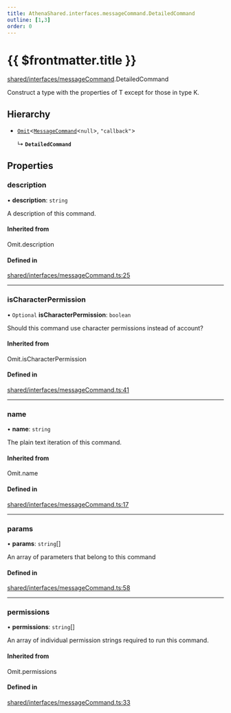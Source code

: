 ```yaml
---
title: AthenaShared.interfaces.messageCommand.DetailedCommand
outline: [1,3]
order: 0
---
```


# {{ $frontmatter.title }}


[shared/interfaces/messageCommand](../modules/shared_interfaces_messageCommand.md).DetailedCommand

Construct a type with the properties of T except for those in type K.

## Hierarchy

- [`Omit`](../modules/server_player_inventory_Internal.md#Omit)<[`MessageCommand`](shared_interfaces_messageCommand_MessageCommand.md)<``null``\>, ``"callback"``\>

  ↳ **`DetailedCommand`**

## Properties

### description

• **description**: `string`

A description of this command.

#### Inherited from

Omit.description

#### Defined in

[shared/interfaces/messageCommand.ts:25](https://github.com/Stuyk/altv-athena/blob/068488b/src/core/shared/interfaces/messageCommand.ts#L25)

___

### isCharacterPermission

• `Optional` **isCharacterPermission**: `boolean`

Should this command use character permissions instead of account?

#### Inherited from

Omit.isCharacterPermission

#### Defined in

[shared/interfaces/messageCommand.ts:41](https://github.com/Stuyk/altv-athena/blob/068488b/src/core/shared/interfaces/messageCommand.ts#L41)

___

### name

• **name**: `string`

The plain text iteration of this command.

#### Inherited from

Omit.name

#### Defined in

[shared/interfaces/messageCommand.ts:17](https://github.com/Stuyk/altv-athena/blob/068488b/src/core/shared/interfaces/messageCommand.ts#L17)

___

### params

• **params**: `string`[]

An array of parameters that belong to this command

#### Defined in

[shared/interfaces/messageCommand.ts:58](https://github.com/Stuyk/altv-athena/blob/068488b/src/core/shared/interfaces/messageCommand.ts#L58)

___

### permissions

• **permissions**: `string`[]

An array of individual permission strings required to run this command.

#### Inherited from

Omit.permissions

#### Defined in

[shared/interfaces/messageCommand.ts:33](https://github.com/Stuyk/altv-athena/blob/068488b/src/core/shared/interfaces/messageCommand.ts#L33)
